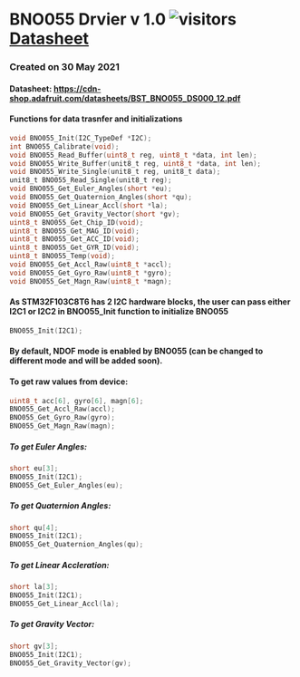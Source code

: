 # BNO055 Drvier v 1.0   ![visitors](https://visitor-badge.glitch.me/badge?page_id=embeddedalpha.stm32f103c8t6/firmware/Devices/BNO055/)  [Datasheet](https://cdn-shop.adafruit.com/datasheets/BST_BNO055_DS000_12.pdf)

### Created on 30 May 2021

#### Datasheet: https://cdn-shop.adafruit.com/datasheets/BST_BNO055_DS000_12.pdf


#### Functions for data trasnfer and initializations 
```C
void BNO055_Init(I2C_TypeDef *I2C);
int BNO055_Calibrate(void);
void BNO055_Read_Buffer(uint8_t reg, uint8_t *data, int len);
void BNO055_Write_Buffer(unit8_t reg, uint8_t *data, int len);
void BNO055_Write_Single(unit8_t reg, unit8_t data);
unit8_t BNO055_Read_Single(unit8_t reg);
void BNO055_Get_Euler_Angles(short *eu);
void BNO055_Get_Quaternion_Angles(short *qu);
void BNO055_Get_Linear_Accl(short *la);
void BNO055_Get_Gravity_Vector(short *gv);
uint8_t BNO055_Get_Chip_ID(void);
uint8_t BNO055_Get_MAG_ID(void);
uint8_t BNO055_Get_ACC_ID(void);
uint8_t BNO055_Get_GYR_ID(void);
uint8_t BNO055_Temp(void);
void BNO055_Get_Accl_Raw(uint8_t *accl);
void BNO055_Get_Gyro_Raw(uint8_t *gyro);
void BNO055_Get_Magn_Raw(uint8_t *magn);
```

#### As STM32F103C8T6 has 2 I2C hardware blocks, the user can pass either I2C1 or I2C2 in BNO055_Init function to initialize BNO055

```c
BNO055_Init(I2C1);
```

#### By default, NDOF mode is enabled by BNO055 (can be changed to different mode and will be added soon).

#### To get raw values from device:

```c
uint8_t acc[6], gyro[6], magn[6];
BNO055_Get_Accl_Raw(accl);
BNO055_Get_Gyro_Raw(gyro);
BNO055_Get_Magn_Raw(magn);
```

##### To get Euler Angles:
```C
short eu[3];
BNO055_Init(I2C1);
BNO055_Get_Euler_Angles(eu);
```

##### To get Quaternion Angles:
```C
short qu[4];
BNO055_Init(I2C1);
BNO055_Get_Quaternion_Angles(qu);
```

##### To get Linear Accleration:
```C
short la[3];
BNO055_Init(I2C1);
BNO055_Get_Linear_Accl(la);
```

##### To get Gravity Vector:
```C
short gv[3];
BNO055_Init(I2C1);
BNO055_Get_Gravity_Vector(gv);
```
